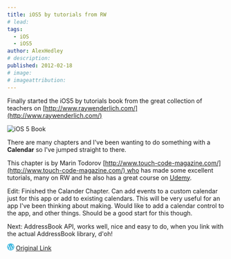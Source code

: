 ```yaml
---
title: iOS5 by tutorials from RW
# lead:
tags:
  - iOS
  - iOS5
author: AlexHedley
# description:
published: 2012-02-18
# image:
# imageattribution:
---
```


Finally started the iOS5 by tutorials book from the great collection of teachers on [http://www.raywenderlich.com/](http://www.raywenderlich.com/)

![iOS 5 Book](images/iPhone_4screens_withbook_b.png "iOS 5 by tutorials Book")

There are many chapters and I've been wanting to do something with a **Calendar** so I've jumped straight to there.

This chapter is by Marin Todorov [http://www.touch-code-magazine.com/](http://www.touch-code-magazine.com/) who has made some excellent tutorials, many on RW and he also has a great course on [Udemy](http://www.udemy.com/cocos2d-101-creating-a-simple-game-for-iphone-from-scratch/?couponCode=StoreOnTCM "Udemy").

Edit: Finished the Calander Chapter. Can add events to a custom calendar just for this app or add to existing calendars. This will be very useful for an app I've been thinking about making. Would like to add a calendar control to the app, and other things. Should be a good start for this though.

Next: AddressBook API, works well, nice and easy to do, when you link with the actual AddressBook library, d'oh!

![Wordpress](../images/wordpress.png "Wordpress") [Original Link](https://alexhedley.wordpress.com/2012/02/18/ios5-by-tutorials-from-rw/)
